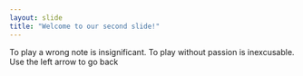 ```yaml
---
layout: slide
title: "Welcome to our second slide!"
---
```

To play a wrong note is insignificant. To play without passion is inexcusable.
Use the left arrow to go back
